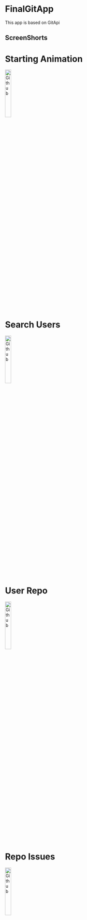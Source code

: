 # FinalGitApp
This app is based on GitApi 

## ScreenShorts

# Starting Animation
<img width=20% alt="Github" src=https://github.com/tom635/FinalGitApp/blob/master/ScreenShots/Screenshot%202022-01-18%20at%209.53.47%20PM.png />

# Search Users
<img width=20% alt="Github" src=https://github.com/tom635/FinalGitApp/blob/master/ScreenShots/Screenshot%202022-01-18%20at%209.53.59%20PM.png />

# User Repo
<img width=20% alt="Github" src=https://github.com/tom635/FinalGitApp/blob/master/ScreenShots/Screenshot%202022-01-18%20at%209.54.08%20PM.png />

# Repo Issues
<img width=20% alt="Github" src=https://github.com/tom635/FinalGitApp/blob/master/ScreenShots/Screenshot%202022-01-18%20at%209.54.38%20PM.png />

